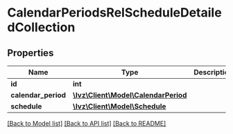 # CalendarPeriodsRelScheduleDetailedCollection

## Properties
Name | Type | Description | Notes
------------ | ------------- | ------------- | -------------
**id** | **int** |  | [optional] 
**calendar_period** | [**\Ivz\Client\Model\CalendarPeriod**](CalendarPeriod.md) |  | 
**schedule** | [**\Ivz\Client\Model\Schedule**](Schedule.md) |  | 

[[Back to Model list]](../README.md#documentation-for-models) [[Back to API list]](../README.md#documentation-for-api-endpoints) [[Back to README]](../README.md)


